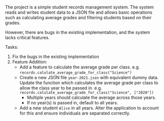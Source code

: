 The project is a simple student records management system. The system reads and writes student data to a JSON file and allows basic operations such as calculating average grades and filtering students based on their grades.

However, there are bugs in the existing implementation, and the system lacks critical features.

Tasks:
1. Fix the bugs in the existing implementation
2. Feature Addition:
    - Add a feature to calculate the average grade per class.  e.g. `records.calulate_average_grade_for_class("Science")`
    - Create a new JSON file `year-2021.json` with equivalent dummy data. Update the function which calculates the average grade per class to allow the class year to be passed in. e.g. `records.calulate_average_grade_for_class("Science", ["2020"])`
        - Multiple years should calculate the average across those years.
        - If no year(s) is passed in, default to all years.
    - Add a new student `Alice` in all years. Alter the application to account for this and ensure individuals are separated correctly.
